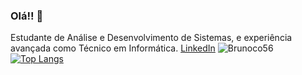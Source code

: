 ### Olá!! 👋

Estudante de Análise e Desenvolvimento de Sistemas, e experiência avançada como Técnico em Informática.
[LinkedIn](https://linkedin.com/in/bruno-enéas-costa139a9293)
![Brunoco56](https://github-readme-stats.vercel.app/api?username=brunoco56&theme=chartreuse-dark&show_icons=true)
[![Top Langs](https://github-readme-stats.vercel.app/api/top-langs/?username=brunoco56&langs_count=8)](https://github.com/brunoco56)



<!--
Here are some ideas to get you started:

- 🔭 I’m currently working on ...
- 🌱 I’m currently learning ...
- 👯 I’m looking to collaborate on ...
- 🤔 I’m looking for help with ...
- 💬 Ask me about ...
- 📫 How to reach me: ...
- 😄 Pronouns: ...
- ⚡ Fun fact: ...

templates: https://github.com/anuraghazra/github-readme-stats/blob/master/readme.md#customization


-->
